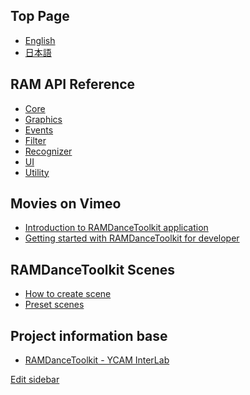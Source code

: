 ## Top Page

- [English]()
- [日本語]()


## RAM API Reference

- [Core]()
- [Graphics]()
- [Events]()
- [Filter]()
- [Recognizer]()
- [UI]()
- [Utility]()


## Movies on Vimeo

- [Introduction to RAMDanceToolkit application]()
- [Getting started with RAMDanceToolkit for developer]()


## RAMDanceToolkit Scenes

- [How to create scene]()
- [Preset scenes]()

<!--
- [Abacus]()
- [BasicActor]()
- [BigBox]()
- [Chain]()
- [ColorGrid]()
- [Donuts]()
- [Expansion]()
- [FourPoints]()
- [Future]()
- [Graph]()
- [HastyChase]()
- [Helper]()
- [Kepler]()
- [Laban]()
- [Line]()
- [Monster]()
- [Notation]()
- [Particles]()
- [Ragdoll]()
- [SoundCube]()
- [Stamp]()
- [ThreePoints]()
- [UpsideDown]()
-->

## Project information base

- [RAMDanceToolkit - YCAM InterLab]()

[Edit sidebar](https://github.com/YCAMInterlab/RAMDanceToolkit/wiki/_Sidebar/_edit)